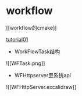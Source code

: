 # workflow

[[workflow的cmake]]

[tutorial01](workflow_tutorial01.md)

- WorkFlowTask结构

![[WFTask.png]]

- WFHttpserver至系统api

![[WFHttpServer.excalidraw]]